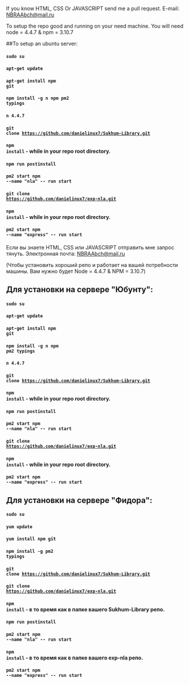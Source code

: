 If you know HTML, CSS Or JAVASCRIPT send me a pull request.
E-mail: NBRAAbch@mail.ru

To setup the repo good and running on your need machine. You will need node = 4.4.7 & npm = 3.10.7

##To setup an ubuntu server:

#### <code>sudo su</code>
#### <code>apt-get update</code>
#### <code>apt-get install npm git</code>
#### <code>npm install -g n npm pm2 typings</code>
#### <code>n 4.4.7</code>
#### <code>git clone https://github.com/danielinux7/Sukhum-Library.git</code>
#### <code>npm install</code> - while in your repo root directory.
#### <code>npm run postinstall</code>
#### <code>pm2 start npm --name "nla" -- run start</code>
#### <code>git clone https://github.com/danielinux7/exp-nla.git</code>
#### <code>npm install</code> - while in your repo root directory.
#### <code>pm2 start npm --name "express" -- run start</code>

Если вы знаете HTML, CSS или JAVASCRIPT отправить мне запрос тянуть. Электронная почта: NBRAAbch@mail.ru

(Чтобы установить хороший репо и работает на вашей потребности машины. Вам нужно будет Node = 4.4.7 & NPM = 3.10.7)

## Для установки на сервере "Юбунту":
#### <code>sudo su</code>
#### <code>apt-get update</code>
#### <code>apt-get install npm git</code>
#### <code>npm install -g n npm pm2 typings</code>
#### <code>n 4.4.7</code>
#### <code>git clone https://github.com/danielinux7/Sukhum-Library.git</code>
#### <code>npm install</code> - while in your repo root directory.
#### <code>npm run postinstall</code>
#### <code>pm2 start npm --name "nla" -- run start</code>
#### <code>git clone https://github.com/danielinux7/exp-nla.git</code>
#### <code>npm install</code> - while in your repo root directory.
#### <code>pm2 start npm --name "express" -- run start</code>

## Для установки на сервере "Фидора":
#### <code>sudo su</code>
#### <code>yum update</code>
#### <code>yum install npm git</code>
#### <code>npm install -g pm2 typings</code>
#### <code>git clone https://github.com/danielinux7/Sukhum-Library.git</code>
#### <code>git clone https://github.com/danielinux7/exp-nla.git</code>
#### <code>npm install</code> - в то время как в папке вашего Sukhum-Library репо.
#### <code>npm run postinstall</code>
#### <code>pm2 start npm --name "nla" -- run start</code>
#### <code>npm install</code> - в то время как в папке вашего exp-nla репо.
#### <code>pm2 start npm --name "express" -- run start</code>
